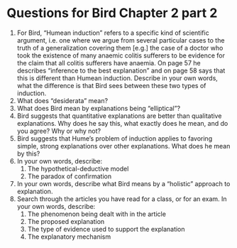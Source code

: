 # Questions for Bird Chapter 2 part 2

1. For Bird, “Humean induction” refers to a specific kind of
  scientific argument, i.e. one where we argue from several particular
  cases to the truth of a generalization covering them [e.g.] the case
  of a doctor who took the existence of many anaemic colitis sufferers
  to be evidence for the claim that all colitis sufferers have anaemia.
  On page 57 he describes “inference to the best explanation” and on
  page 58 says that this is different than Humean induction. Describe
  in your own words, what the difference is that Bird sees between
  these two types of induction.
2. What does “desiderata” mean?
3. What does Bird mean by explanations being “elliptical”?
4. Bird suggests that quantitative explanations are better than
  qualitative explanations. Why does he say this, what exactly does he
  mean, and do you agree? Why or why not?
5. Bird suggests that Hume’s problem of induction applies to favoring
  simple, strong explanations over other explanations. What does he
  mean by this?
6. In your own words, describe:
    1. The hypothetical-deductive model
    2. The paradox of confirmation
7. In your own words, describe what Bird means by a “holistic” approach
  to explanation.
8. Search through the articles you have read for a class, or for an
  exam. In your own words, describe:
    1. The phenomenon being dealt with in the article
    2. The proposed explanation
    3. The type of evidence used to support the explanation
    4. The explanatory mechanism
